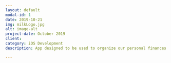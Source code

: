 ```yaml
---
layout: default
modal-id: 1
date: 2019-10-21
img: milkLogo.jpg
alt: image-alt
project-date: October 2019
client: 
category: iOS Development
description: App designed to be used to organize our personal finances. The features included on the app allow the user to insert deposits and withdrawals and to see the graphs related to the user's transactions. 

---
```

